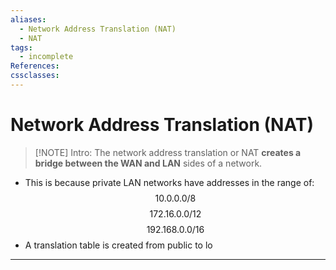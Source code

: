```yaml
---
aliases:
  - Network Address Translation (NAT)
  - NAT
tags:
  - incomplete
References: 
cssclasses:
---
```

# Network Address Translation (NAT)

> [!NOTE] Intro:
> The network address translation or NAT **creates a bridge between the WAN and LAN** sides of a network.
> 
+ This is because private LAN  networks have addresses in the range of: 
  $$ 10.0.0.0/8$$
  $$172.16.0.0/12$$
  $$192.168.0.0/16$$
+ A translation table is created from public to lo


***